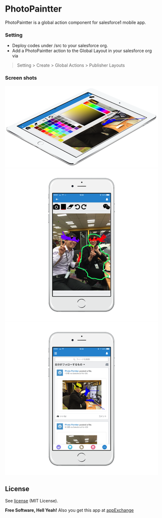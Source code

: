 # PhotoPaintter

PhotoPaintter is a global action component for salesforce1 mobile app.

### Setting
  - Deploy codes under /src to your salesforce org.
  - Add a PhotoPaintter action to the Global Layout in your salesforce org via

>Setting > Create > Global Actions > Publisher Layouts

### Screen shots
![image1](/images/image1.png)
![image2](/images/image2.png)
![image3](/images/image3.png)

License
----
See [license] (MIT License).


**Free Software, Hell Yeah!**
Also you get this app at [appExchange]

[license]: https://github.com/kazu-200WR/PhotoPaintter-for-salesforce1/LICENSE
[appExchange]: https://appexchangejp.salesforce.com/listingDetail?listingId=a0N30000000pwBXEAY
